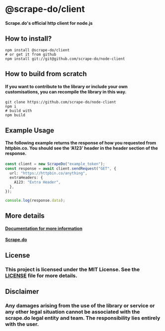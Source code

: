 # @scrape-do/client

#### Scrape.do's official http client for node.js

## How to install?

```shell
npm install @scrape-do/client
# or get it from github
npm install git://git@github.com/scrape-do/node-client
```

## How to build from scratch

#### If you want to contribute to the library or include your own customisations, you can recompile the library in this way.

```shell
git clone https://github.com/scrape-do/node-client
npm i
# build with
npm build
```

## Example Usage

#### The following example returns the response of how you requested from httpbin.co. You should see the ‘A123’ header in the header section of the response.

```typescript
const client = new ScrapeDo("example_token");
const response = await client.sendRequest("GET", {
  url: "https://httpbin.co/anything",
  extraHeaders: {
    A123: "Extra Header",
  },
});

console.log(response.data);
```

## More details

#### [Documentation for more information](https://scrape.do/documentation/?utm_source=github&utm_medium=node-client)

#### [Scrape.do](https://scrape.do?utm_source=github&utm_medium=node-client)

## License

### This project is licensed under the MIT License. See the [LICENSE](./LICENSE) file for more details.

## Disclaimer

### Any damages arising from the use of the library or service or any other legal situation cannot be associated with the scrape.do legal entity and team. The responsibility lies entirely with the user.
